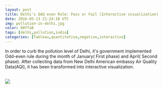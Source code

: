 ```yaml
---           
layout: post
title: Delhi's Odd even Rule: Pass or Fail (Interactive visualization)
date: 2016-05-13 21:24:10 UTC
img: pollution-in-delhi.jpg
color: 60ffa0
tags: [delhi,pollution,india]
categories: [Tableau,quantitative,negative,interactive]
---
```


In order to curb the pollution level of Delhi, it's government implemented Odd-even rule during the month of January( First phase) and April( Second phase). After collecting data from New Delhi American embassy Air Quality Data(AQI), it has been transformed into interactive visualization.


<script src="https://public.tableau.com/javascripts/api/viz_v1.js" type="text/javascript"></script><br />
<div class="tableauPlaceholder" style="height: 600px; width: 600px;">
<noscript><a href='#'><img alt=' ' src='https:&#47;&#47;public.tableau.com&#47;static&#47;images&#47;Od&#47;Odd_even&#47;Odd_even_Jan&#47;1_rss.png' style='border: none' /></a></noscript><object class="tableauViz" height="600" style="display: none;" width="600"><param name='host_url' value='https%3A%2F%2Fpublic.tableau.com%2F' /> <param name='site_root' value='' /><param name='name' value='Odd_even&#47;Odd_even_Jan' /><param name='tabs' value='yes' /><param name='toolbar' value='yes' /><param name='static_image' value='https:&#47;&#47;public.tableau.com&#47;static&#47;images&#47;Od&#47;Odd_even&#47;Odd_even_Jan&#47;1.png' /> <param name='animate_transition' value='yes' /><param name='display_static_image' value='yes' /><param name='display_spinner' value='yes' /><param name='display_overlay' value='yes' /><param name='display_count' value='yes' /><param name='showTabs' value='y' /></object></div>
</div>